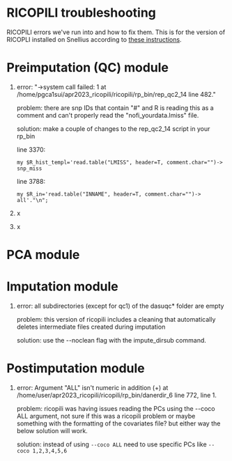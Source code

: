 # RICOPILI troubleshooting
RICOPILI errors we've run into and how to fix them. This is for the version of RICOPLI installed on Snellius according to [these instructions]().

# Preimputation (QC) module

1. error: "->system call failed: 1 at /home/pgca1sui/apr2023_ricopili/ricopili/rp_bin/rep_qc2_14 line 482." 

   problem: there are snp IDs that contain "#" and R is reading this as a comment and can't properly read the "nofi_yourdata.lmiss" file.  

   solution: make a couple of changes to the rep_qc2_14 script in your rp_bin

   line 3370:
   ```
   my $R_hist_templ='read.table("LMISS", header=T, comment.char="")-> snp_miss
   ```
   line 3788:
    ```
   my $R_in='read.table("INNAME", header=T, comment.char="")-> all'."\n";
   ```
3. x
4. x

# PCA module

# Imputation module

1. error: all subdirectories (except for qc1) of the dasuqc* folder are empty

   problem: this version of ricopili includes a cleaning that automatically deletes intermediate files created during imputation 

   solution: use the --noclean flag with the impute_dirsub command.

# Postimputation module

1. error: Argument "ALL" isn't numeric in addition (+) at /home/user/apr2023_ricopili/ricopili/rp_bin/danerdir_6 line 772, <FILE> line 1.

   problem: ricopili was having issues reading the PCs using the --coco ALL argument, not sure if this was a ricopili problem or maybe something with the formatting of the covariates file? but either way the below solution will work.

   solution: instead of using `--coco ALL` need to use specific PCs like `--coco 1,2,3,4,5,6`



